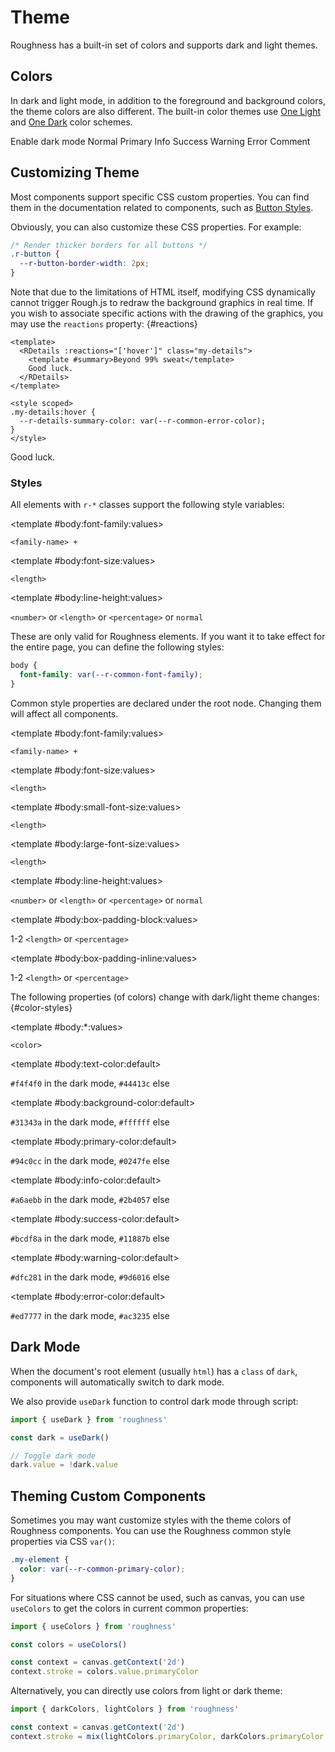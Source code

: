 <script lang="ts" setup>
import { RButton, RDetails, RSpace, RSwitch, RTable, RText, useDark } from 'roughness'

const dark = useDark()
</script>

# Theme

Roughness has a built-in set of colors and supports dark and light themes.

## Colors

In dark and light mode, in addition to the foreground and background colors, the theme colors are also different. The built-in color themes use [One Light](https://github.com/atom/atom/tree/master/packages/one-light-syntax) and [One Dark](https://github.com/atom/atom/tree/master/packages/one-dark-syntax) color schemes.

<RSpace vertical>
  <RSpace>
    <RSwitch v-model="dark">Enable dark mode</RSwitch>
  </RSpace>
  <RSpace>
    <RButton filled>Normal</RButton>
    <RButton type="primary" filled>Primary</RButton>
    <RButton type="info" filled>Info</RButton>
    <RButton type="success" filled>Success</RButton>
    <RButton type="warning" filled>Warning</RButton>
    <RButton type="error" filled>Error</RButton>
    <RButton type="comment" filled>Comment</RButton>
  </RSpace>
</RSpace>

## Customizing Theme

Most components support specific CSS custom properties. You can find them in the documentation related to components, such as [Button Styles](/components/button#styles).

Obviously, you can also customize these CSS properties. For example:

```css
/* Render thicker borders for all buttons */
.r-button {
  --r-button-border-width: 2px;
}
```

Note that due to the limitations of HTML itself, modifying CSS dynamically cannot trigger Rough.js to redraw the background graphics in real time. If you wish to associate specific actions with the drawing of the graphics, you may use the `reactions` property: {#reactions}

```vue
<template>
  <RDetails :reactions="['hover']" class="my-details">
    <template #summary>Beyond 99% sweat</template>
    Good luck.
  </RDetails>
</template>

<style scoped>
.my-details:hover {
  --r-details-summary-color: var(--r-common-error-color);
}
</style>
```

<RDetails :reactions="['hover']" class="my-details">
  <template #summary>Beyond 99% sweat</template>
  Good luck.
</RDetails>

<style scoped>
.my-details:hover {
  --r-details-summary-color: var(--r-common-error-color);
}
</style>

### Styles

All elements with `r-*` classes support the following style variables:

<RSpace overflow>
<RTable
  :columns="['name', 'values', 'default', 'description']"
  :rows="['font-family', 'font-size', 'line-height']"
>
  <template #body:*:name="{ row }">--r-element-{{ row }}</template>

  <template #body:font-family:values>

  `<family-name> +`

  </template>
  <template #body:font-family:default>

  `var(--r-common-font-family)`

  </template>
  <template #body:font-family:description>
    Font family of the element.
  </template>

  <template #body:font-size:values>

  `<length>`

  </template>
  <template #body:font-size:default>

  `var(--r-common-font-size)`

  </template>
  <template #body:font-size:description>
    Font size of the element.
  </template>

  <template #body:line-height:values>

  `<number>` or `<length>` or `<percentage>` or `normal`

  </template>
  <template #body:line-height:default>

  `var(--r-common-line-height)`

  </template>
  <template #body:line-height:description>
    Line height of the element.
  </template>
</RTable>
</RSpace>

These are only valid for Roughness elements. If you want it to take effect for the entire page, you can define the following styles:

```css
body {
  font-family: var(--r-common-font-family);
}
```

Common style properties are declared under the root node. Changing them will affect all components.

<RSpace overflow>
<RTable
  :columns="['name', 'values', 'default', 'description']"
  :rows="['font-family', 'font-size', 'small-font-size', 'large-font-size', 'line-height', 'box-padding-block', 'box-padding-inline']"
>
  <template #body:*:name="{ row }">--r-common-{{ row }}</template>

  <template #body:font-family:values>

  `<family-name> +`

  </template>
  <template #body:font-family:default>

  `'CabinSketch'`

  </template>
  <template #body:font-family:description>
    Font family of components.
  </template>

  <template #body:font-size:values>

  `<length>`

  </template>
  <template #body:font-size:default>

  `16px`

  </template>
  <template #body:font-size:description>
    Font size of components.
  </template>

  <template #body:small-font-size:values>

  `<length>`

  </template>
  <template #body:small-font-size:default>

  `calc(var(--r-common-font-size) - 4px)`

  </template>
  <template #body:small-font-size:description>

  Font size of components with `size="small"`.

  Some browsers (such as Chrome on PC devices) have a minimum font size (`12px`) by default. In these environments, the font size cannot be lowered below that value.

  </template>

  <template #body:large-font-size:values>

  `<length>`

  </template>
  <template #body:large-font-size:default>

  `calc(var(--r-common-font-size) + 4px)`

  </template>
  <template #body:large-font-size:description>

  Font size of components with `size="large"`.

  </template>

  <template #body:line-height:values>

  `<number>` or `<length>` or `<percentage>` or `normal`

  </template>
  <template #body:line-height:default>

  `calc(1em + 8px)`

  </template>
  <template #body:line-height:description>
    Line height of components.
  </template>

  <template #body:box-padding-block:values>

  1-2 `<length>` or `<percentage>`

  </template>
  <template #body:box-padding-block:default>

  `0.5em`

  </template>
  <template #body:box-padding-block:description>
    Vertical padding of components with rectangular boxes. Such as Button, or cells of Table.
  </template>

  <template #body:box-padding-inline:values>

  1-2 `<length>` or `<percentage>`

  </template>
  <template #body:box-padding-inline:default>

  `calc(1em + 4px)`

  </template>
  <template #body:box-padding-inline:description>
    Horizontal padding of components with rectangular boxes. Such as Button, or cells of Table.
  </template>
</RTable>
</RSpace>

The following properties (of colors) change with dark/light theme changes: {#color-styles}

<RSpace overflow>
<RTable
  :columns="['name', 'values', 'default', 'description']"
  :rows="['text-color', 'background-color', 'primary-color', 'info-color', 'success-color', 'warning-color', 'error-color']"
>
  <template #body:*:name="{ row }">--r-common-{{ row }}</template>

  <template #body:*:values>

  `<color>`

  </template>

  <template #body:text-color:default>

  `#f4f4f0` in the dark mode, `#44413c` else

  </template>
  <template #body:text-color:description>

  Color of foreground content such as text and borders. This is only valid for Roughness components. If you want it to take effect for the entire page, you can define the following styles:

  ```css
  body {
    color: var(--r-common-text-color);
  }
  ```

  </template>

  <template #body:background-color:default>

  `#31343a` in the dark mode, `#ffffff` else

  </template>
  <template #body:background-color:description>

  Color of background content such as backdrop and text stroke. This is only valid for Roughness components. If you want it to take effect for the entire page, you can define the following styles:

  ```css
  body {
    background-color: var(--r-common-text-color);
  }
  ```

  </template>

  <template #body:primary-color:default>

  `#94c0cc` in the dark mode, `#0247fe` else

  </template>
  <template #body:primary-color:description>

  Color of the key content on the page. Components with `type="primary"` use this color.

  </template>

  <template #body:info-color:default>

  `#a6aebb` in the dark mode, `#2b4057` else

  </template>
  <template #body:info-color:description>

  Color of auxiliary information on the page. Components with `type="info"` use this color.

  </template>

  <template #body:success-color:default>

  `#bcdf8a` in the dark mode, `#11887b` else

  </template>
  <template #body:success-color:description>

  Color of success message. Components with `type="success"` use this color.

  </template>

  <template #body:warning-color:default>

  `#dfc281` in the dark mode, `#9d6016` else

  </template>
  <template #body:warning-color:description>

  Color of warning message. Components with `type="warning"` use this color.

  </template>

  <template #body:error-color:default>

  `#ed7777` in the dark mode, `#ac3235` else

  </template>
  <template #body:error-color:description>

  Color of error message. Components with `type="error"` use this color.

  </template>
</RTable>
</RSpace>

## Dark Mode

When the document's root element (usually `html`) has a `class` of `dark`, components will automatically switch to dark mode.

We also provide `useDark` function to control dark mode through script:

```js
import { useDark } from 'roughness'

const dark = useDark()

// Toggle dark mode
dark.value = !dark.value
```

## Theming Custom Components

Sometimes you may want customize styles with the theme colors of Roughness components. You can use the Roughness common style properties via CSS `var()`:

```css
.my-element {
  color: var(--r-common-primary-color);
}
```

For situations where CSS cannot be used, such as canvas, you can use `useColors` to get the colors in current common properties:

```js
import { useColors } from 'roughness'

const colors = useColors()

const context = canvas.getContext('2d')
context.stroke = colors.value.primaryColor
```

Alternatively, you can directly use colors from light or dark theme:

```js
import { darkColors, lightColors } from 'roughness'

const context = canvas.getContext('2d')
context.stroke = mix(lightColors.primaryColor, darkColors.primaryColor, 0.5)
```
